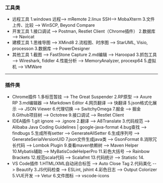 ### 工具类

- 远程工具
		1.windows 远程--> mRemote
		2.linux SSH--> MobaXterm
		3.文件上传、比较 --> WinSCP, Beyond Compare
- 开发工具
		1.接口调试 --> Postman, Restlet Client（Chrome插件）
		2.数据库 --> Navicat
- 建模工具
		1.思维导图 --> XMind8
		2.流程图、时序图 --> StarUML, Visio, processon
		3.数据库 --> PowerDesigner
- 其他工具
		1.截图 --> FastStone Capture
		2.md编辑 --> Haroopad
		3.抓包工具 --> Wireshark, fiddler
		4.性能分析 --> MemoryAnalyzer, procexp64
		5.虚拟机 --> VMWare
---

### 插件类

- Chrome插件
		1.多标签暂挂 --> The Great Suspender
		2.RP原型 --> Axure RP
		3.md编辑器 --> Markdown Editor
		4.网页翻译 --> 快翻译
		5.json格式化展示 --> JSON Viewer
		6.代理切换 --> SwitchyOmega
		7.掘金 --> 掘金
		8.Github项目树 --> Octotree
		9.接口调试 --> Restlet Client
- IDEA插件
		1.git ignore --> .ignore
		2.翻译 --> A8Translate
		3.代码规范 --> Alibaba Java Coding Guidelines | google-java-format
		4.bug查找 --> findbugs
		5.生成所有setter --> GenerateAllSetter
		6.生成序列号 --> GenerateSerialVersionUID
		7.json文件生成java类 --> GsonFormat
		8.消除冗长代码 --> Lombok Plugin
		9.查看maven依赖树 --> Maven Helper
		10.Mybatis辅助 --> MyBatisCodeHelperPro
		11.彩色大括号 --> Rainbow Brackets
		12.规范scala代码 --> Scalafmt
		13.代码统计 --> Statistic
		14.
- VS Code插件
		1.HTML/XML自动闭合标签 --> Auto Close Tag
		2.代码美化 --> Beautify
		3.JS代码检查 --> ESLint, jshint
		4.彩色日志 --> Output Colorizer
		5.VUE开发 --> Vetur
		6.文件图标 --> vscode-icons
